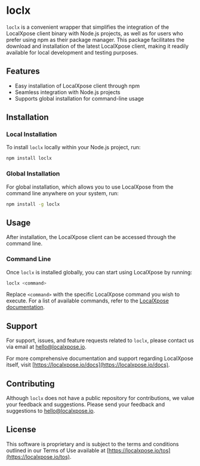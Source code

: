 # loclx

`loclx` is a convenient wrapper that simplifies the integration of the LocalXpose client binary with Node.js projects, as well as for users who prefer using npm as their package manager. This package facilitates the download and installation of the latest LocalXpose client, making it readily available for local development and testing purposes.

## Features

- Easy installation of LocalXpose client through npm
- Seamless integration with Node.js projects
- Supports global installation for command-line usage

## Installation

### Local Installation

To install `loclx` locally within your Node.js project, run:

```bash
npm install loclx
```

### Global Installation

For global installation, which allows you to use LocalXpose from the command line anywhere on your system, run:

```bash
npm install -g loclx
```

## Usage

After installation, the LocalXpose client can be accessed through the command line.

### Command Line

Once `loclx` is installed globally, you can start using LocalXpose by running:

```bash
loclx <command>
```

Replace `<command>` with the specific LocalXpose command you wish to execute. For a list of available commands, refer to the [LocalXpose documentation](https://localxpose.io/docs).


## Support

For support, issues, and feature requests related to `loclx`, please contact us via email at hello@localxpose.io.

For more comprehensive documentation and support regarding LocalXpose itself, visit [https://localxpose.io/docs](https://localxpose.io/docs).

## Contributing

Although `loclx` does not have a public repository for contributions, we value your feedback and suggestions. Please send your feedback and suggestions to hello@localxpose.io.


## License

This software is proprietary and is subject to the terms and conditions outlined in our Terms of Use available at [https://localxpose.io/tos](https://localxpose.io/tos).
